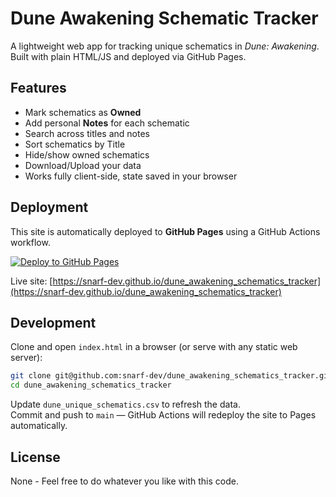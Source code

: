 # Dune Awakening Schematic Tracker

A lightweight web app for tracking unique schematics in *Dune: Awakening*.  
Built with plain HTML/JS and deployed via GitHub Pages.

## Features

- Mark schematics as **Owned**
- Add personal **Notes** for each schematic
- Search across titles and notes
- Sort schematics by Title
- Hide/show owned schematics
- Download/Upload your data
- Works fully client-side, state saved in your browser

## Deployment

This site is automatically deployed to **GitHub Pages** using a GitHub Actions workflow.

[![Deploy to GitHub Pages](https://github.com/snarf-dev/dune_awakening_schematics_tracker/actions/workflows/deploy.yml/badge.svg)](https://github.com/snarf-dev/dune_awakening_schematics_tracker/actions/workflows/deploy.yml)

Live site: [https://snarf-dev.github.io/dune_awakening_schematics_tracker](https://snarf-dev.github.io/dune_awakening_schematics_tracker)

## Development

Clone and open `index.html` in a browser (or serve with any static web server):

```bash
git clone git@github.com:snarf-dev/dune_awakening_schematics_tracker.git
cd dune_awakening_schematics_tracker
```

Update `dune_unique_schematics.csv` to refresh the data.  
Commit and push to `main` — GitHub Actions will redeploy the site to Pages automatically.

## License

None - Feel free to do whatever you like with this code.